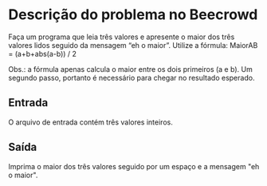 # Descrição do problema no Beecrowd
Faça um programa que leia três valores e apresente o maior dos três valores lidos seguido da mensagem “eh o maior”. Utilize a fórmula:
MaiorAB = (a+b+abs(a-b)) / 2

Obs.: a fórmula apenas calcula o maior entre os dois primeiros (a e b). Um segundo passo, portanto é necessário para chegar no resultado
esperado.

## Entrada
O arquivo de entrada contém três valores inteiros.

## Saída
Imprima o maior dos três valores seguido por um espaço e a mensagem "eh o maior".
